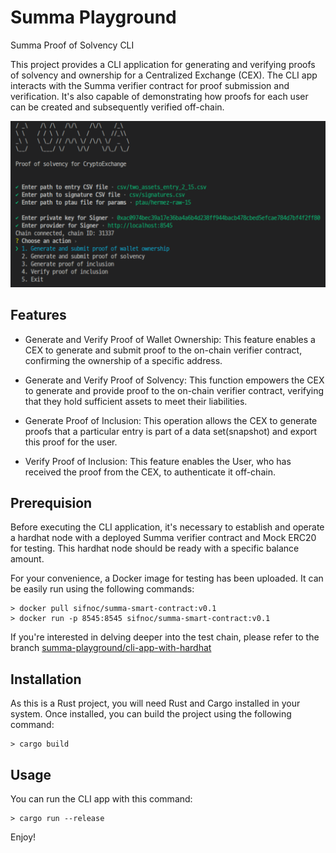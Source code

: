 # Summa Playground

Summa Proof of Solvency CLI

This project provides a CLI application for generating and verifying proofs of solvency and ownership for a Centralized Exchange (CEX).
The CLI app interacts with the Summa verifier contract for proof submission and verification.
It's also capable of demonstrating how proofs for each user can be created and subsequently verified off-chain.

![cli-app](cli.png)

## Features

- Generate and Verify Proof of Wallet Ownership: This feature enables a CEX to generate and submit proof to the on-chain verifier contract, confirming the ownership of a specific address.

- Generate and Verify Proof of Solvency: This function empowers the CEX to generate and provide proof to the on-chain verifier contract, verifying that they hold sufficient assets to meet their liabilities.

- Generate Proof of Inclusion: This operation allows the CEX to generate proofs that a particular entry is part of a data set(snapshot) and export this proof for the user.

- Verify Proof of Inclusion: This feature enables the User, who has received the proof from the CEX, to authenticate it off-chain.

## Prerequision

Before executing the CLI application, it's necessary to establish and operate a hardhat node with a deployed Summa verifier contract and Mock ERC20 for testing. This hardhat node should be ready with a specific balance amount.

For your convenience, a Docker image for testing has been uploaded. It can be easily run using the following commands:

```
> docker pull sifnoc/summa-smart-contract:v0.1
> docker run -p 8545:8545 sifnoc/summa-smart-contract:v0.1
```

If you're interested in delving deeper into the test chain, please refer to the branch [summa-playground/cli-app-with-hardhat](https://github.com/summa-dev/summa-playground/tree/cli-app-with-hardhat/contracts)

## Installation

As this is a Rust project, you will need Rust and Cargo installed in your system. Once installed, you can build the project using the following command:

```
> cargo build
```

## Usage

You can run the CLI app with this command:

```
> cargo run --release
```

Enjoy!
